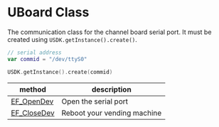 # UBoard Class

The communication class for the channel board serial port. It must be created using `USDK.getInstance().create()`.

```kotlin
// serial address
var commid = "/dev/ttyS0"

USDK.getInstance().create(commid)
```

| method                       | description                 | 
|------------------------------|-----------------------------|
| [EF_OpenDev](./ef-opendev)   | Open the serial port        |
| [EF_CloseDev](./ef-closedev) | Reboot your vending machine |
